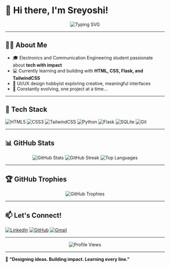 # 👋 Hi there, I'm Sreyoshi!

<div align="center">
  <img src="https://readme-typing-svg.herokuapp.com?font=Fira+Code&weight=500&size=28&pause=1000&color=00FF00&center=true&vCenter=true&width=435&lines=Designing+ideas;Building+impact;Learning+every+line" alt="Typing SVG" />
</div>

---

## 👩‍💻 About Me

- 🎓 Electronics and Communication Engineering student passionate about **tech with impact**
- 💻 Currently learning and building with **HTML, CSS, Flask, and TailwindCSS**
- 🎨 UI/UX design hobbyist exploring creative, meaningful interfaces
- 🌱 Constantly evolving, one project at a time...

---

## 🧰 Tech Stack

![HTML5](https://img.shields.io/badge/HTML5-E34F26?style=for-the-badge&logo=html5&logoColor=white)
![CSS3](https://img.shields.io/badge/CSS3-1572B6?style=for-the-badge&logo=css3&logoColor=white)
![TailwindCSS](https://img.shields.io/badge/Tailwind_CSS-38B2AC?style=for-the-badge&logo=tailwind-css&logoColor=white)
![Python](https://img.shields.io/badge/Python-3776AB?style=for-the-badge&logo=python&logoColor=white)
![Flask](https://img.shields.io/badge/Flask-000000?style=for-the-badge&logo=flask&logoColor=white)
![SQLite](https://img.shields.io/badge/SQLite-07405E?style=for-the-badge&logo=sqlite&logoColor=white)
![Git](https://img.shields.io/badge/Git-F05032?style=for-the-badge&logo=git&logoColor=white)

---

## 📊 GitHub Stats

<div align="center">
  <img src="https://github-readme-stats.vercel.app/api?username=Sreyoshi244&show_icons=true&theme=radical&hide_border=true&bg_color=0D1117&title_color=00FF00&text_color=FFFFFF&icon_color=00FF00" alt="GitHub Stats" />
  
  <img src="https://github-readme-streak-stats.herokuapp.com/?user=Sreyoshi244&theme=radical&hide_border=true&background=0D1117&stroke=00FF00&ring=00FF00&fire=00FF00&currStreakNum=FFFFFF&sideNums=FFFFFF&currStreakLabel=FFFFFF&sideLabels=FFFFFF&dates=FFFFFF" alt="GitHub Streak" />
  
  <img src="https://github-readme-stats.vercel.app/api/top-langs/?username=Sreyoshi244&layout=compact&theme=radical&hide_border=true&bg_color=0D1117&title_color=00FF00&text_color=FFFFFF" alt="Top Languages" />
</div>

---

## 🏆 GitHub Trophies

<div align="center">
  <img src="https://github-profile-trophy.vercel.app/?username=Sreyoshi244&theme=radical&no-frame=true&no-bg=false&margin-w=4" alt="GitHub Trophies" />
</div>

---

## 📫 Let's Connect!

[![LinkedIn](https://img.shields.io/badge/LinkedIn-0077B5?style=for-the-badge&logo=linkedin&logoColor=white)](https://linkedin.com/in/your-linkedin)
[![GitHub](https://img.shields.io/badge/GitHub-100000?style=for-the-badge&logo=github&logoColor=white)](https://github.com/Sreyoshi244)
[![Gmail](https://img.shields.io/badge/Gmail-D14836?style=for-the-badge&logo=gmail&logoColor=white)](mailto:your-email@gmail.com)

---

<div align="center">
  <img src="https://komarev.com/ghpvc/?username=Sreyoshi244&style=flat-square&color=00FF00" alt="Profile Views" />
</div>

---

💬 **"Designing ideas. Building impact. Learning every line."**
